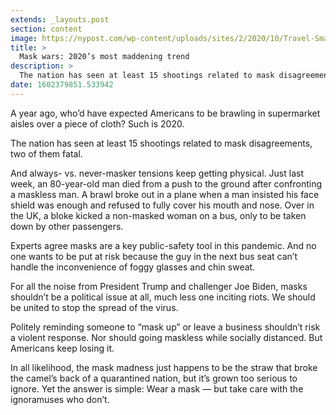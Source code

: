 ```yaml
--- 
extends: _layouts.post 
section: content 
image: https://nypost.com/wp-content/uploads/sites/2/2020/10/Travel-Smart_Shutterstock.jpg?quality=90&strip=all&w=1200 
title: > 
  Mask wars: 2020’s most maddening trend 
description: > 
  The nation has seen at least 15 shootings related to mask disagreements, two of them fatal.Just last week, an 80-year-old man died from a push to the ground after confronting a maskless man.For all the noise from President Trump and challenger Joe Biden, masks shouldn’t be a political issue at all, much less one inciting riots.Politely reminding someone to “mask up” or leave a business shouldn’t risk a violent response.Yet the answer is simple: Wear a mask — but take care with the ignoramuses who don’t. 
date: 1602379851.533942 
--- 
```

A year ago, who’d have expected Americans to be brawling in supermarket aisles over a piece of cloth? Such is 2020.

The nation has seen at least 15 shootings related to mask disagreements, two of them fatal.

And always- vs. never-masker tensions keep getting physical. Just last week, an 80-year-old man died from a push to the ground after confronting a maskless man. A brawl broke out in a plane when a man insisted his face shield was enough and refused to fully cover his mouth and nose. Over in the UK, a bloke kicked a non-masked woman on a bus, only to be taken down by other passengers.

Experts agree masks are a key public-safety tool in this pandemic. And no one wants to be put at risk because the guy in the next bus seat can’t handle the inconvenience of foggy glasses and chin sweat.

For all the noise from President Trump and challenger Joe Biden, masks shouldn’t be a political issue at all, much less one inciting riots. We should be united to stop the spread of the virus.

Politely reminding someone to “mask up” or leave a business shouldn’t risk a violent response. Nor should going maskless while socially distanced. But Americans keep losing it.

In all likelihood, the mask madness just happens to be the straw that broke the camel’s back of a quarantined nation, but it’s grown too serious to ignore. Yet the answer is simple: Wear a mask — but take care with the ignoramuses who don’t.